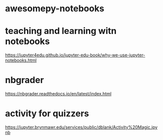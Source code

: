 # awesomepy-notebooks

# teaching and learning witn notebooks
https://jupyter4edu.github.io/jupyter-edu-book/why-we-use-jupyter-notebooks.html

#  nbgrader
https://nbgrader.readthedocs.io/en/latest/index.html

# activity for quizzers
https://jupyter.brynmawr.edu/services/public/dblank/Activity%20Magic.ipynb